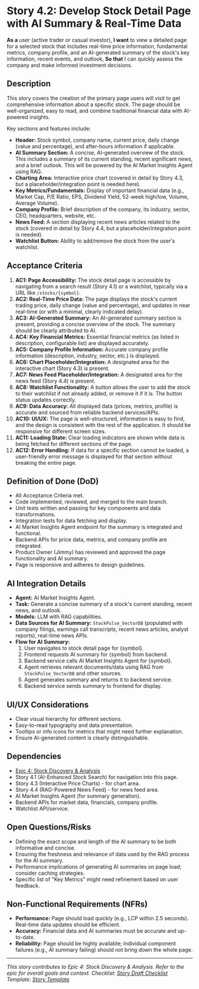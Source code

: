 <!--
Epic: Stock Discovery & Analysis
Epic Link: [Epic 4: Stock Discovery & Analysis](../epic-4.md)
Story ID: 4.2
Story Title: Develop Stock Detail Page with AI Summary & Real-Time Data
Persona: User (Active Trader, Casual Investor)
Reporter: Jimmy (Product Owner)
Assignee: TBD (Development Team / AI Specialist)
Status: To Do
Estimate: TBD (e.g., 8 Story Points)
Sprint: TBD
Release: TBD
-->

# Story 4.2: Develop Stock Detail Page with AI Summary & Real-Time Data

**As a** user (active trader or casual investor),
**I want** to view a detailed page for a selected stock that includes real-time price information, fundamental metrics, company profile, and an AI-generated summary of the stock's key information, recent events, and outlook,
**So that** I can quickly assess the company and make informed investment decisions.

## Description
This story covers the creation of the primary page users will visit to get comprehensive information about a specific stock. The page should be well-organized, easy to read, and combine traditional financial data with AI-powered insights.

Key sections and features include:
-   **Header:** Stock symbol, company name, current price, daily change (value and percentage), and after-hours information if applicable.
-   **AI Summary Section:** A concise, AI-generated overview of the stock. This includes a summary of its current standing, recent significant news, and a brief outlook. This will be powered by the AI Market Insights Agent using RAG.
-   **Charting Area:** Interactive price chart (covered in detail by Story 4.3, but a placeholder/integration point is needed here).
-   **Key Metrics/Fundamentals:** Display of important financial data (e.g., Market Cap, P/E Ratio, EPS, Dividend Yield, 52-week high/low, Volume, Average Volume).
-   **Company Profile:** Brief description of the company, its industry, sector, CEO, headquarters, website, etc.
-   **News Feed:** A section displaying recent news articles related to the stock (covered in detail by Story 4.4, but a placeholder/integration point is needed).
-   **Watchlist Button:** Ability to add/remove the stock from the user's watchlist.

## Acceptance Criteria

1.  **AC1: Page Accessibility:** The stock detail page is accessible by navigating from a search result (Story 4.1) or a watchlist, typically via a URL like `/stocks/{symbol}`.
2.  **AC2: Real-Time Price Data:** The page displays the stock's current trading price, daily change (value and percentage), and updates in near real-time (or with a minimal, clearly indicated delay).
3.  **AC3: AI-Generated Summary:** An AI-generated summary section is present, providing a concise overview of the stock. The summary should be clearly attributed to AI.
4.  **AC4: Key Financial Metrics:** Essential financial metrics (as listed in description, configurable list) are displayed accurately.
5.  **AC5: Company Profile Information:** Accurate company profile information (description, industry, sector, etc.) is displayed.
6.  **AC6: Chart Placeholder/Integration:** A designated area for the interactive chart (Story 4.3) is present.
7.  **AC7: News Feed Placeholder/Integration:** A designated area for the news feed (Story 4.4) is present.
8.  **AC8: Watchlist Functionality:** A button allows the user to add the stock to their watchlist if not already added, or remove it if it is. The button status updates correctly.
9.  **AC9: Data Accuracy:** All displayed data (prices, metrics, profile) is accurate and sourced from reliable backend services/APIs.
10. **AC10: UI/UX:** The page is well-structured, information is easy to find, and the design is consistent with the rest of the application. It should be responsive for different screen sizes.
11. **AC11: Loading State:** Clear loading indicators are shown while data is being fetched for different sections of the page.
12. **AC12: Error Handling:** If data for a specific section cannot be loaded, a user-friendly error message is displayed for that section without breaking the entire page.

## Definition of Done (DoD)

-   All Acceptance Criteria met.
-   Code implemented, reviewed, and merged to the main branch.
-   Unit tests written and passing for key components and data transformations.
-   Integration tests for data fetching and display.
-   AI Market Insights Agent endpoint for the summary is integrated and functional.
-   Backend APIs for price data, metrics, and company profile are integrated.
-   Product Owner (Jimmy) has reviewed and approved the page functionality and AI summary.
-   Page is responsive and adheres to design guidelines.

## AI Integration Details

-   **Agent:** AI Market Insights Agent.
-   **Task:** Generate a concise summary of a stock's current standing, recent news, and outlook.
-   **Models:** LLM with RAG capabilities.
-   **Data Sources for AI Summary:** `StockPulse_VectorDB` (populated with company filings, earnings call transcripts, recent news articles, analyst reports), real-time news APIs.
-   **Flow for AI Summary:**
    1.  User navigates to stock detail page for {symbol}.
    2.  Frontend requests AI summary for {symbol} from backend.
    3.  Backend service calls AI Market Insights Agent for {symbol}.
    4.  Agent retrieves relevant documents/data using RAG from `StockPulse_VectorDB` and other sources.
    5.  Agent generates summary and returns it to backend service.
    6.  Backend service sends summary to frontend for display.

## UI/UX Considerations

-   Clear visual hierarchy for different sections.
-   Easy-to-read typography and data presentation.
-   Tooltips or info icons for metrics that might need further explanation.
-   Ensure AI-generated content is clearly distinguishable.

## Dependencies

-   [Epic 4: Stock Discovery & Analysis](../epic-4.md)
-   Story 4.1 (AI-Enhanced Stock Search) for navigation into this page.
-   Story 4.3 (Interactive Price Charts) - for chart area.
-   Story 4.4 (RAG-Powered News Feed) - for news feed area.
-   AI Market Insights Agent (for summary generation).
-   Backend APIs for market data, financials, company profile.
-   Watchlist API/service.

## Open Questions/Risks

-   Defining the exact scope and length of the AI summary to be both informative and concise.
-   Ensuring the freshness and relevance of data used by the RAG process for the AI summary.
-   Performance implications of generating AI summaries on page load; consider caching strategies.
-   Specific list of "Key Metrics" might need refinement based on user feedback.

## Non-Functional Requirements (NFRs)

-   **Performance:** Page should load quickly (e.g., LCP within 2.5 seconds). Real-time data updates should be efficient.
-   **Accuracy:** Financial data and AI summaries must be accurate and up-to-date.
-   **Reliability:** Page should be highly available; individual component failures (e.g., AI summary failing) should not bring down the whole page.

---
*This story contributes to Epic 4: Stock Discovery & Analysis. Refer to the epic for overall goals and context.*
*Checklist: [Story Draft Checklist](../../../bmad-agent/checklists/story-draft-checklist.md)*
*Template: [Story Template](../../../bmad-agent/templates/story-tmpl.md)* 
